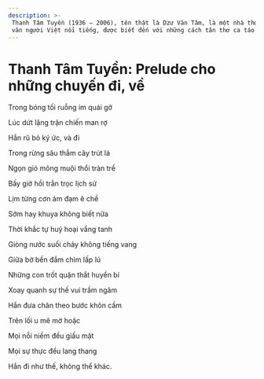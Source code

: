 ```yaml
---
description: >-
 Thanh Tâm Tuyền (1936 – 2006), tên thật là Dzư Văn Tâm, là một nhà thơ, nhà
 văn người Việt nổi tiếng, được biết đến với những cách tân thơ ca táo bạo.
---
```


# Thanh Tâm Tuyền: Prelude cho những chuyến đi, về

Trong bóng tối ruỗng im quái gở

Lúc dứt lặng trận chiến man rợ

Hắn rũ bỏ ký ức, và đi

Trong rừng sâu thẳm cây trút lá

Ngọn gió mông muội thổi tràn trề

Bấy giờ hồi trằn trọc lịch sử

Lịm từng cơn ảm đạm ê chề

Sớm hay khuya không biết nữa

Thời khắc tự huỷ hoại vắng tanh

Giòng nước suối chảy không tiếng vang

Giữa bờ bến đắm chìm lấp lú

Những con trốt quặn thắt huyền bí

Xoay quanh sự thế vui trầm ngâm

Hắn đưa chân theo bước khôn cầm

Trên lối u mê mờ hoặc

Mọi nỗi niềm đều giấu mặt

Mọi sự thực đều lang thang

Hắn đi như thế, không thể khác.
